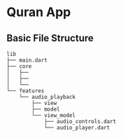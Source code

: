 # Quran App

## Basic File Structure

```
lib
├── main.dart
├── core
│   ├── 
│   ├── 
│   └── 
└── features
    └── audio_playback
        ├── view
        ├── model
        └── view_model
            ├── audio_controls.dart
            └── audio_player.dart 

```